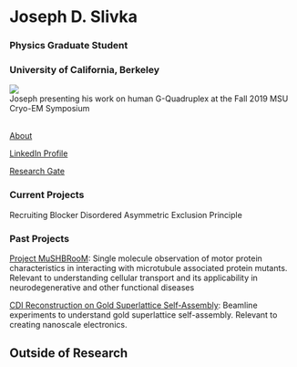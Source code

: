 # Joseph D. Slivka

### Physics Graduate Student
### University of California, Berkeley

<img src="https://jslivka66.github.io/self_MSU_poster.png" />
<figcaption> Joseph presenting his work on human G-Quadruplex at the Fall 2019 MSU Cryo-EM Symposium </figcaption>

<br>

[About](https://jslivka66.github.io/about.html)

[LinkedIn Profile](https://www.linkedin.com/in/joseph-slivka-752341135/)

[Research Gate](https://www.researchgate.net/profile/Joseph-Slivka)

### Current Projects
Recruiting Blocker Disordered Asymmetric Exclusion Principle

### Past Projects
[Project MuSHBRooM](https://jslivka66.github.io/past_projects/MuSHBRooM.html): Single molecule observation of motor protein characteristics in interacting with microtubule associated protein mutants. Relevant to understanding cellular transport and its applicability in neurodegenerative and other functional diseases

[CDI Reconstruction on Gold Superlattice Self-Assembly](https://jslivka66.github.io/past_projects/CDI_Au_SL.html): Beamline experiments to understand gold superlattice self-assembly. Relevant to creating nanoscale electronics.

## Outside of Research
